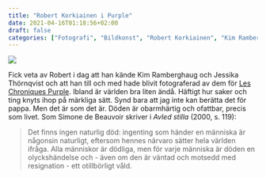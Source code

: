 ```yaml
---
title: "Robert Korkiainen i Purple"
date: 2021-04-16T01:18:56+02:00
draft: false
categories: ["Fotografi", "Bildkonst", "Robert Korkiainen", "Kim Ramberghaug", "Jessika Thörnqvist", "Simone de Beauvoir"]
---
```


![](/images/robert-korkiainen.png)

Fick veta av Robert i dag att han kände Kim Ramberghaug och Jessika Thörnqvist och att han till och med hade blivit fotograferad av dem för [Les Chroniques Purple](https://archive.fo/wScWx). Ibland är världen bra liten ändå. Häftigt hur saker och ting knyts ihop på märkliga sätt. Synd bara att jag inte kan berätta det för pappa. Men det är som det är. Döden är obarmhärtig och ofattbar, precis som livet. Som Simone de Beauvoir skriver i *Avled stilla* (2000, s. 119):

> Det finns ingen naturlig död: ingenting som händer en människa är någonsin naturligt, eftersom hennes  närvaro sätter hela världen ifråga. Alla människor är dödliga, men för varje människa är döden en olyckshändelse och - även om den är väntad och motsedd med resignation - ett otillbörligt våld.
